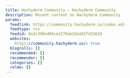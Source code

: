 ```yaml
---
title: Hachyderm Community – Hachyderm Community
description: Recent content on Hachyderm Community
params:
  feedlink: https://community.hachyderm.io/index.xml
  feedtype: rss
  feedid: 0a3c398e404ce2278ab2da182fd31619
  websites:
    https://community.hachyderm.io/: true
  blogrolls: []
  recommended: []
  recommender: []
  categories: []
  relme: {}
---
```

